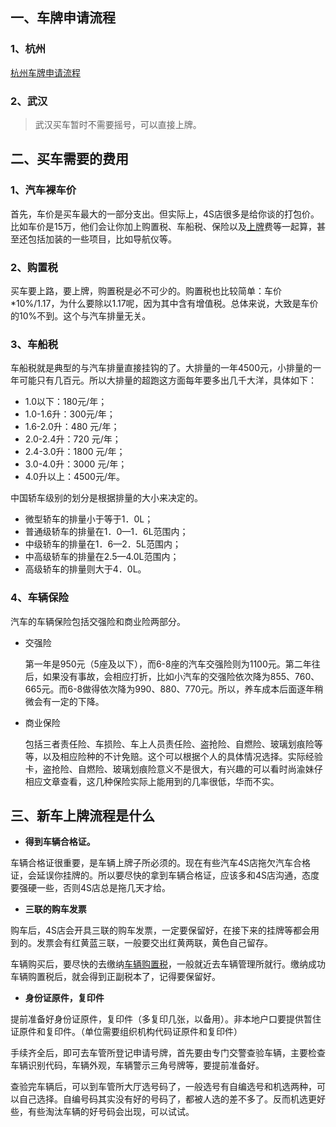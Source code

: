 ## 一、车牌申请流程

### 1、杭州

[杭州车牌申请流程](https://zhuanlan.zhihu.com/p/72198997)

### 2、武汉

> 武汉买车暂时不需要摇号，可以直接上牌。



## 二、买车需要的费用

### 1、汽车裸车价

首先，车价是买车最大的一部分支出。但实际上，4S店很多是给你谈的打包价。比如车价是15万，他们会让你加上购置税、车船税、保险以及[上牌](https://baike.pcauto.com.cn/lb462/)费等一起算，甚至还包括加装的一些项目，比如导航仪等。

### 2、购置税

买车要上路，要上牌，购置税是必不可少的。购置税也比较简单：车价*10%/1.17，为什么要除以1.17呢，因为其中含有增值税。总体来说，大致是车价的10%不到。这个与汽车排量无关。

### 3、车船税

  车船税就是典型的与汽车排量直接挂钩的了。大排量的一年4500元，小排量的一年可能只有几百元。所以大排量的超跑这方面每年要多出几千大洋，具体如下：

- 1.0以下：180元/年；
- 1.0-1.6升：300元/年； 
- 1.6-2.0升：480 元/年； 
- 2.0-2.4升：720 元/年； 
- 2.4-3.0升：1800 元/年； 
- 3.0-4.0升：3000 元/年； 
- 4.0升以上：4500元/年。

中国轿车级别的划分是根据排量的大小来决定的。

- 微型轿车的排量小于等于1．0L；
- 普通级轿车的排量在1．0—1．6L范围内；
- 中级轿车的排量在1．6—2．5L范围内；
- 中高级轿车的排量在2.5—4.0L范围内；
- 高级轿车的排量则大于4．0L。

### 4、车辆保险

 汽车的车辆保险包括交强险和商业险两部分。

- 交强险

  第一年是950元（5座及以下），而6-8座的汽车交强险则为1100元。第二年往后，如果没有事故，会相应打折，比如小汽车的交强险依次降为855、760、665元。而6-8做得依次降为990、880、770元。所以，养车成本后面逐年稍微会有一定的下降。

- 商业保险

  包括三者责任险、车损险、车上人员责任险、盗抢险、自燃险、玻璃划痕险等等，以及相应险种的不计免赔。这个可以根据个人的具体情况选择。实际经验卡，盗抢险、自燃险、玻璃划痕险意义不是很大，有兴趣的可以看时尚渝妹仔相应文章查看，这几种保险实际上能用到的几率很低，华而不实。

## 三、新车上牌流程是什么

- **得到车辆合格证。**

车辆合格证很重要，是车辆上牌子所必须的。现在有些汽车4S店拖欠汽车合格证，会延误你挂牌的。所以要尽快的拿到车辆合格证，应该多和4S店沟通，态度要强硬一些，否则4S店总是拖几天才给。

- **三联的购车发票**

购车后，4S店会开具三联的购车发票，一定要保留好，在接下来的挂牌等都会用到的。发票会有红黄蓝三联，一般要交出红黄两联，黄色自己留存。

车辆购买后，要尽快的去缴纳[车辆购置税](https://baike.pcauto.com.cn/lb452/)，一般就近去车辆管理所就行。缴纳成功车辆购置税后，就会得到正副税本了，记得要保留好。

- **身份证原件，复印件**

提前准备好身份证原件，复印件（多复印几张，以备用）。非本地户口要提供暂住证原件和复印件。（单位需要组织机构代码证原件和复印件）

手续齐全后，即可去车管所登记申请号牌，首先要由专门交警查验车辆，主要检查车辆识别代码，车辆外观，车辆警示三角号牌等，要提前准备好。

查验完车辆后，可以到车管所大厅选号码了，一般选号有自编选号和机选两种，可以自己选择。自编号码其实没有好的号码了，都被人选的差不多了。反而机选更好些，有些淘汰车辆的好号码会出现，可以试试。